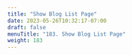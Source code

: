 ```yaml
---
title: "Show Blog List Page"
date: 2023-05-26T10:32:17-07:00
draft: false
menuTitle: "183. Show Blog List Page"
weight: 183
---
```


